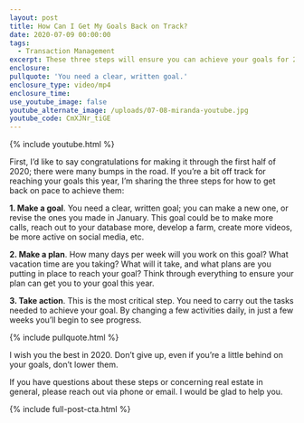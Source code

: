 ```yaml
---
layout: post
title: How Can I Get My Goals Back on Track?
date: 2020-07-09 00:00:00
tags:
  - Transaction Management
excerpt: These three steps will ensure you can achieve your goals for 2020.
enclosure:
pullquote: 'You need a clear, written goal.'
enclosure_type: video/mp4
enclosure_time:
use_youtube_image: false
youtube_alternate_image: /uploads/07-08-miranda-youtube.jpg
youtube_code: CmXJNr_tiGE
---
```


{% include youtube.html %}

First, I’d like to say congratulations for making it through the first half of 2020; there were many bumps in the road. If you’re a bit off track for reaching your goals this year, I’m sharing the three steps for how to get back on pace to achieve them:

**1\. Make a goal**. You need a clear, written goal; you can make a new one, or revise the ones you made in January. This goal could be to make more calls, reach out to your database more, develop a farm, create more videos, be more active on social media, etc.

**2\. Make a plan**. How many days per week will you work on this goal? What vacation time are you taking? What will it take, and what plans are you putting in place to reach your goal? Think through everything to ensure your plan can get you to your goal this year.

**3\. Take action**. This is the most critical step. You need to carry out the tasks needed to achieve your goal. By changing a few activities daily, in just a few weeks you’ll begin to see progress.

{% include pullquote.html %}

I wish you the best in 2020. Don’t give up, even if you’re a little behind on your goals, don’t lower them.

If you have questions about these steps or concerning real estate in general, please reach out via phone or email. I would be glad to help you.

{% include full-post-cta.html %}